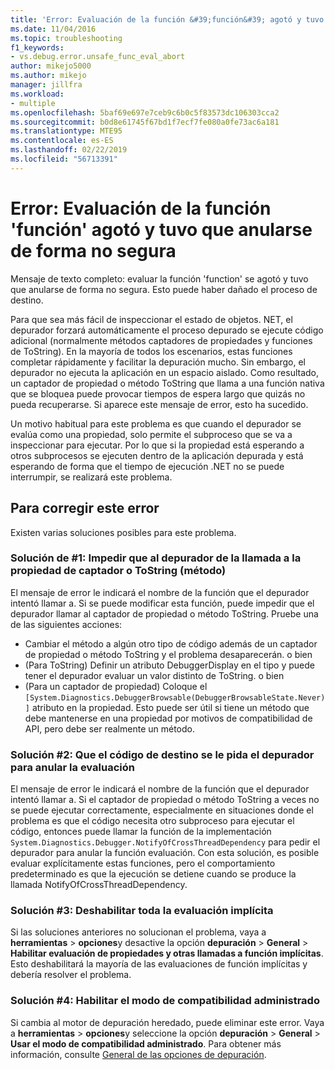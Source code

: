 ```yaml
---
title: 'Error: Evaluación de la función &#39;función&#39; agotó y tuvo que anularse de forma insegura | Microsoft Docs'
ms.date: 11/04/2016
ms.topic: troubleshooting
f1_keywords:
- vs.debug.error.unsafe_func_eval_abort
author: mikejo5000
ms.author: mikejo
manager: jillfra
ms.workload:
- multiple
ms.openlocfilehash: 5baf69e697e7ceb9c6b0c5f83573dc106303cca2
ms.sourcegitcommit: b0d8e61745f67bd1f7ecf7fe080a0fe73ac6a181
ms.translationtype: MTE95
ms.contentlocale: es-ES
ms.lasthandoff: 02/22/2019
ms.locfileid: "56713391"
---
```

# <a name="error-evaluating-the-function-39function39-timed-out-and-needed-to-be-aborted-in-an-unsafe-way"></a>Error: Evaluación de la función &#39;función&#39; agotó y tuvo que anularse de forma no segura

Mensaje de texto completo: evaluar la función 'function' se agotó y tuvo que anularse de forma no segura. Esto puede haber dañado el proceso de destino.

Para que sea más fácil de inspeccionar el estado de objetos. NET, el depurador forzará automáticamente el proceso depurado se ejecute código adicional (normalmente métodos captadores de propiedades y funciones de ToString). En la mayoría de todos los escenarios, estas funciones completar rápidamente y facilitar la depuración mucho. Sin embargo, el depurador no ejecuta la aplicación en un espacio aislado. Como resultado, un captador de propiedad o método ToString que llama a una función nativa que se bloquea puede provocar tiempos de espera largo que quizás no pueda recuperarse. Si aparece este mensaje de error, esto ha sucedido.

Un motivo habitual para este problema es que cuando el depurador se evalúa como una propiedad, solo permite el subproceso que se va a inspeccionar para ejecutar. Por lo que si la propiedad está esperando a otros subprocesos se ejecuten dentro de la aplicación depurada y está esperando de forma que el tiempo de ejecución .NET no se puede interrumpir, se realizará este problema.

## <a name="to-correct-this-error"></a>Para corregir este error

Existen varias soluciones posibles para este problema.

### <a name="solution-1-prevent-the-debugger-from-calling-the-getter-property-or-tostring-method"></a>Solución de #1: Impedir que al depurador de la llamada a la propiedad de captador o ToString (método)

El mensaje de error le indicará el nombre de la función que el depurador intentó llamar a. Si se puede modificar esta función, puede impedir que el depurador llamar al captador de propiedad o método ToString. Pruebe una de las siguientes acciones:

* Cambiar el método a algún otro tipo de código además de un captador de propiedad o método ToString y el problema desaparecerán.
    o bien
* (Para ToString) Definir un atributo DebuggerDisplay en el tipo y puede tener el depurador evaluar un valor distinto de ToString.
    o bien
* (Para un captador de propiedad) Coloque el `[System.Diagnostics.DebuggerBrowsable(DebuggerBrowsableState.Never)]` atributo en la propiedad. Esto puede ser útil si tiene un método que debe mantenerse en una propiedad por motivos de compatibilidad de API, pero debe ser realmente un método.

### <a name="solution-2-have-the-target-code-ask-the-debugger-to-abort-the-evaluation"></a>Solución #2: Que el código de destino se le pida el depurador para anular la evaluación

El mensaje de error le indicará el nombre de la función que el depurador intentó llamar a. Si el captador de propiedad o método ToString a veces no se puede ejecutar correctamente, especialmente en situaciones donde el problema es que el código necesita otro subproceso para ejecutar el código, entonces puede llamar la función de la implementación `System.Diagnostics.Debugger.NotifyOfCrossThreadDependency` para pedir el depurador para anular la función evaluación. Con esta solución, es posible evaluar explícitamente estas funciones, pero el comportamiento predeterminado es que la ejecución se detiene cuando se produce la llamada NotifyOfCrossThreadDependency.

### <a name="solution-3-disable-all-implicit-evaluation"></a>Solución #3: Deshabilitar toda la evaluación implícita

Si las soluciones anteriores no solucionan el problema, vaya a **herramientas** > **opciones**y desactive la opción **depuración**  >   **General** > **Habilitar evaluación de propiedades y otras llamadas a función implícitas**. Esto deshabilitará la mayoría de las evaluaciones de función implícitas y debería resolver el problema.

### <a name="solution-4-enable-managed-compatibility-mode"></a>Solución #4: Habilitar el modo de compatibilidad administrado

Si cambia al motor de depuración heredado, puede eliminar este error. Vaya a **herramientas** > **opciones**y seleccione la opción **depuración** > **General**  >  **Usar el modo de compatibilidad administrado**. Para obtener más información, consulte [General de las opciones de depuración](../debugger/general-debugging-options-dialog-box.md).
